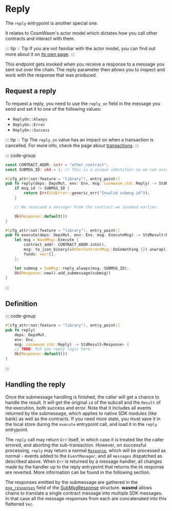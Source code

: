 [its own page]: ../architecture/actor-model
[transactions]: ../architecture/transactions

<SectionLabel chapter="core" section="entrypoints"></SectionLabel>

# Reply

The `reply` entrypoint is another special one.

It relates to CosmWasm's actor model which dictates how you call other contracts and interact with them.

::: tip :bulb: Tip
If you are not familiar with the actor model, you can find out more about it on [its own page].
:::

This endpoint gets invoked when you receive a response to a message you sent out over the chain.
The reply parameter then allows you to inspect and work with the response that was produced.

## Request a reply

To request a reply, you need to use the `reply_on` field in the message you send and set it to one
of the following values:

- `ReplyOn::Always`
- `ReplyOn::Error`
- `ReplyOn::Success`

::: tip :bulb: Tip
The `reply_on` value has an impact on when a transaction is cancelled.
For more info, check the page about [transactions].
:::

::: code-group

```Rust [contract.rs]
const CONTRACT_ADDR: &str = "other_contract";
const SUBMSG_ID: u64 = 1; // This is a unique identifier so we can associate a reply with a specific submessage. It can be any numeric value.

#[cfg_attr(not(feature = "library"), entry_point)]
pub fn reply(deps: DepsMut, env: Env, msg: cosmwasm_std::Reply) -> StdResult<Response> {
    if msg.id != SUBMSG_ID {
        return Err(StdError::generic_err("Invalid submsg id"));
    }

    // We received a message! From the contract we invoked earlier.

    Ok(Response::default())
}

#[cfg_attr(not(feature = "library"), entry_point)]
pub fn execute(deps: DepsMut, env: Env, msg: ExecuteMsg) -> StdResult<Response> {
    let msg = WasmMsg::Execute {
        contract_addr: CONTRACT_ADDR.into(),
        msg: to_json_binary(&OtherContractMsg::DoSomething {}).unwrap(),
        funds: vec![],
    };

    let submsg = SubMsg::reply_always(msg, SUBMSG_ID);
    Ok(Response::new().add_submessage(submsg))
}
```

:::

## Definition

::: code-group

```Rust [contract.rs]
#[cfg_attr(not(feature = "library"), entry_point)]
pub fn reply(
    deps: DepsMut, 
    env: Env, 
    msg: cosmwasm_std::Reply) -> StdResult<Response> {
    // TODO: Put you reply logic here.
    Ok(Response::default())
}
```

:::

## Handling the reply

Once the submessage handling is finished, the caller will get a chance to handle the result.
It will get the original `id` of the subcall and the `Result` of the execution, both success and error.
Note that it includes all events returned by the submessage, which applies to native SDK modules
(like bank) as well as the contracts. If you need more state, you must save it in the local store during
the `execute` entrypoint call, and load it in the `reply` entrypoint.

The `reply` call may return `Err` itself, in which case it is treated like the caller errored,
and aborting the sub-transaction. However, on successful processing, `reply` may return a normal
[`Response`](https://docs.rs/cosmwasm-std/latest/cosmwasm_std/struct.Response.html), which will be
processed as normal - events added to the `EventManager`, and all `messages` dispatched as described above.
When `Err` is returned by a message handler, all changes made by the handler up to the reply
entrypoint that returns the `Ok` response are reverted. More information can be found in the following section.

The responses emitted by the submessage are gathered in the
[`msg_responses`](https://docs.rs/cosmwasm-std/latest/cosmwasm_std/struct.SubMsgResponse.html#structfield.msg_responses)
field of the [SubMsgResponse](https://docs.rs/cosmwasm-std/latest/cosmwasm_std/struct.SubMsgResponse.html) structure.
**wasmd** allows chains to translate a single contract message into multiple SDK messages.
In that case all the message responses from each are concatenated into this flattened `Vec`.
